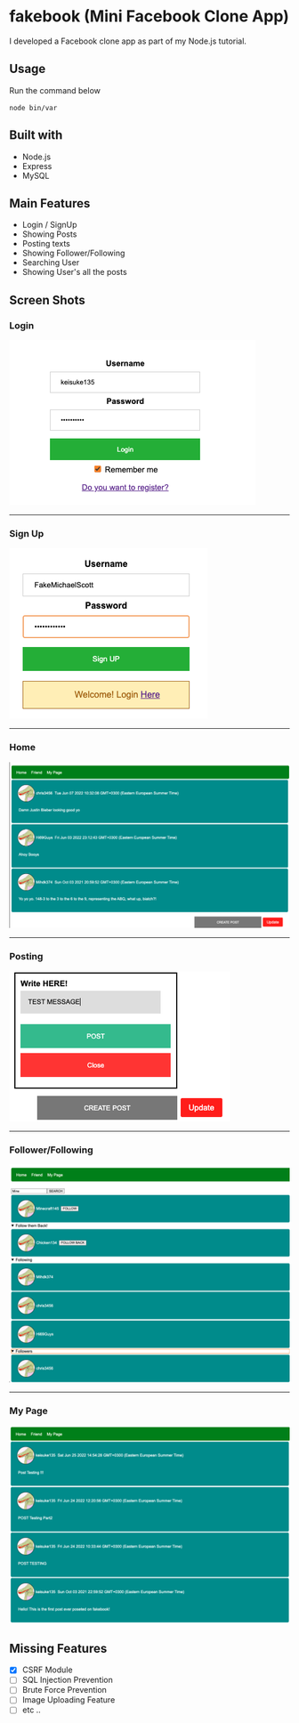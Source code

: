 # fakebook (Mini Facebook Clone App)
I developed a Facebook clone app as part of my Node.js tutorial.

## Usage
Run the command below
```
node bin/var
```

## Built with
- Node.js
- Express
- MySQL

## Main Features  
- Login / SignUp 
- Showing Posts
- Posting texts
- Showing Follower/Following
- Searching User
- Showing User's all the posts

## Screen Shots
### Login
![login](Docs/pics/login.png)  
***
### Sign Up
![signup](Docs/pics/signup.png)  
***
### Home
![home](Docs/pics/home.png)  
***
### Posting
![post](Docs/pics/posting.png)  
***
### Follower/Following
![friend](Docs/pics/friend.png)  
***
### My Page
![mypage](Docs/pics/mypage.png)  


## Missing Features  
- [x] CSRF Module
- [ ] SQL Injection Prevention
- [ ] Brute Force Prevention
- [ ] Image Uploading Feature
- [ ] etc .. 
